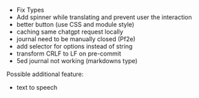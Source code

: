 - Fix Types
- Add spinner while translating and prevent user the interaction
- better button (use CSS and module style)
- caching same chatgpt request locally
- journal need to be manually closed (Pf2e)
- add selector for options instead of string
- transform CRLF to LF on pre-commit
- 5ed journal not working (markdowns type)

Possible additional feature:
- text to speech